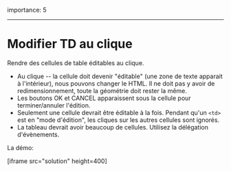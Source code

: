 importance: 5

---

# Modifier TD au clique

Rendre des cellules de table éditables au clique.

- Au clique -- la cellule doit devenir "éditable" (une zone de texte apparait à l'intérieur), nous pouvons changer le HTML. Il ne doit pas y avoir de redimensionnement, toute la géométrie doit rester la même.
- Les boutons OK et CANCEL apparaissent sous la cellule pour terminer/annuler l'édition.
- Seulement une cellule devrait être éditable à la fois. Pendant qu'un `<td>` est en "mode d'édition", les cliques sur les autres cellules sont ignorés.
- La tableau devrait avoir beaucoup de cellules. Utilisez la délégation d'évènements.

La démo:

[iframe src="solution" height=400]

